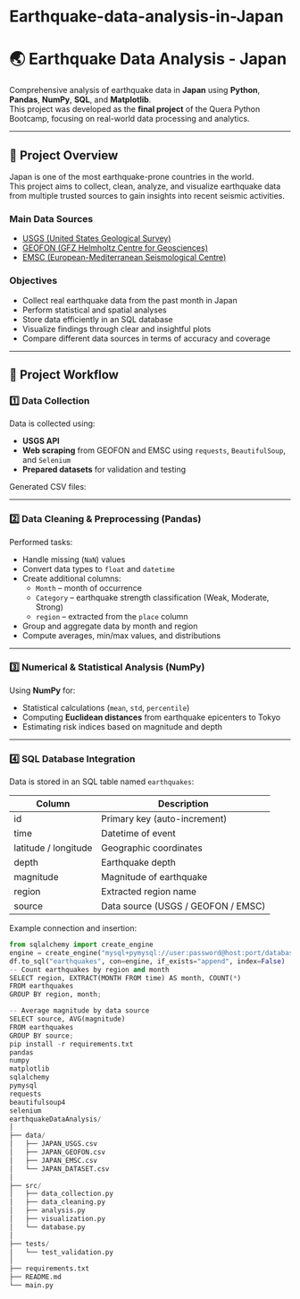 # Earthquake-data-analysis-in-Japan
# 🌏 Earthquake Data Analysis - Japan

Comprehensive analysis of earthquake data in **Japan** using **Python**, **Pandas**, **NumPy**, **SQL**, and **Matplotlib**.  
This project was developed as the **final project** of the Quera Python Bootcamp, focusing on real-world data processing and analytics.

---

## 📘 Project Overview

Japan is one of the most earthquake-prone countries in the world.  
This project aims to collect, clean, analyze, and visualize earthquake data from multiple trusted sources to gain insights into recent seismic activities.

### Main Data Sources
- [USGS (United States Geological Survey)](https://earthquake.usgs.gov/)
- [GEOFON (GFZ Helmholtz Centre for Geosciences)](https://geofon.gfz.de/)
- [EMSC (European-Mediterranean Seismological Centre)](https://www.emsc.eu/)

### Objectives
- Collect real earthquake data from the past month in Japan  
- Perform statistical and spatial analyses  
- Store data efficiently in an SQL database  
- Visualize findings through clear and insightful plots  
- Compare different data sources in terms of accuracy and coverage

---

## 🧠 Project Workflow

### 1️⃣ Data Collection
Data is collected using:
- **USGS API**
- **Web scraping** from GEOFON and EMSC using `requests`, `BeautifulSoup`, and `Selenium`
- **Prepared datasets** for validation and testing

Generated CSV files:

---

### 2️⃣ Data Cleaning & Preprocessing (Pandas)
Performed tasks:
- Handle missing (`NaN`) values
- Convert data types to `float` and `datetime`
- Create additional columns:
  - `Month` – month of occurrence  
  - `Category` – earthquake strength classification (Weak, Moderate, Strong)  
  - `region` – extracted from the `place` column
- Group and aggregate data by month and region
- Compute averages, min/max values, and distributions

---

### 3️⃣ Numerical & Statistical Analysis (NumPy)
Using **NumPy** for:
- Statistical calculations (`mean`, `std`, `percentile`)
- Computing **Euclidean distances** from earthquake epicenters to Tokyo
- Estimating risk indices based on magnitude and depth

---

### 4️⃣ SQL Database Integration
Data is stored in an SQL table named `earthquakes`:

| Column | Description |
|--------|--------------|
| id | Primary key (auto-increment) |
| time | Datetime of event |
| latitude / longitude | Geographic coordinates |
| depth | Earthquake depth |
| magnitude | Magnitude of earthquake |
| region | Extracted region name |
| source | Data source (USGS / GEOFON / EMSC) |

Example connection and insertion:
```python
from sqlalchemy import create_engine
engine = create_engine("mysql+pymysql://user:password@host:port/database")
df.to_sql("earthquakes", con=engine, if_exists="append", index=False)
-- Count earthquakes by region and month
SELECT region, EXTRACT(MONTH FROM time) AS month, COUNT(*)
FROM earthquakes
GROUP BY region, month;

-- Average magnitude by data source
SELECT source, AVG(magnitude)
FROM earthquakes
GROUP BY source;
pip install -r requirements.txt
pandas
numpy
matplotlib
sqlalchemy
pymysql
requests
beautifulsoup4
selenium
earthquakeDataAnalysis/
│
├── data/
│   ├── JAPAN_USGS.csv
│   ├── JAPAN_GEOFON.csv
│   ├── JAPAN_EMSC.csv
│   └── JAPAN_DATASET.csv
│
├── src/
│   ├── data_collection.py
│   ├── data_cleaning.py
│   ├── analysis.py
│   ├── visualization.py
│   └── database.py
│
├── tests/
│   └── test_validation.py
│
├── requirements.txt
├── README.md
└── main.py
